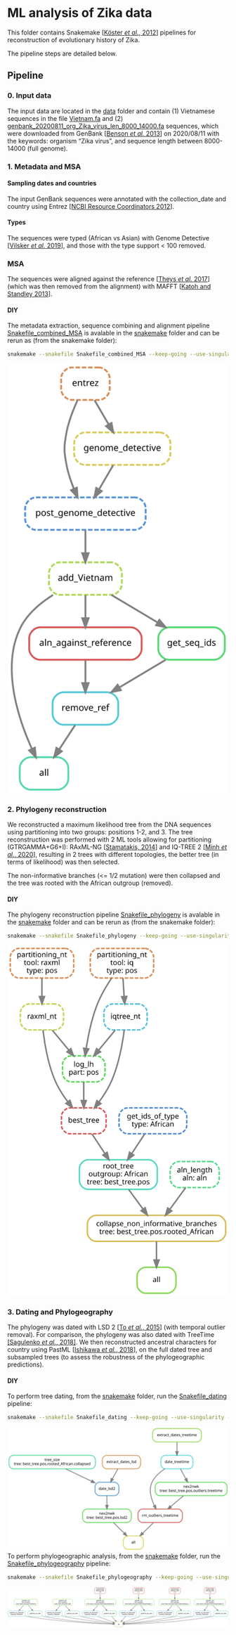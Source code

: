 # ML analysis of Zika data

This folder contains Snakemake [[Köster *et al.*, 2012](https://doi.org/10.1093/bioinformatics/bts480)] pipelines
for reconstruction of evolutionary history of Zika.

The pipeline steps are detailed below.

## Pipeline

### 0. Input data
The input data are located in the [data](data) folder and contain (1) Vietnamese sequences in the file [Vietnam.fa](data/Vietnam.fa) 
and (2) [genbank_20200811_org_Zika_virus_len_8000_14000.fa](data/genbank_20200811_org_Zika_virus_len_8000_14000.fa) sequences, 
which were downloaded from GenBank [[Benson *et al.* 2013](https://www.ncbi.nlm.nih.gov/pubmed/23193287)] 
on 2020/08/11 with the keywords: organism “Zika virus”, and sequence length between 8000-14000 (full genome).


### 1. Metadata and MSA
#### Sampling dates and countries
The input GenBank sequences were annotated with the collection_date and country 
using Entrez [[NCBI Resource Coordinators 2012](https://www.ncbi.nlm.nih.gov/pmc/articles/PMC3531099/)]. 

#### Types
The sequences were typed (African vs Asian) with Genome Detective [[Vilsker *et al.* 2019](https://academic.oup.com/bioinformatics/advance-article-abstract/doi/10.1093/bioinformatics/bty695/5075035)],
and those with the type support < 100 removed.

### MSA

The sequences were aligned against the reference [[Theys *et al.* 2017](https://journals.plos.org/plospathogens/article?id=10.1371/journal.ppat.1006528)] (which was then removed from the alignment) 
with MAFFT [[Katoh and Standley 2013](https://academic.oup.com/mbe/article/30/4/772/1073398)]. 

#### DIY

The metadata extraction, sequence combining and alignment pipeline [Snakefile_combined_MSA](snakemake/Snakefile_combined_MSA)
is avalable in the [snakemake](snakemake) folder and can be rerun as (from the snakemake folder):
```bash
snakemake --snakefile Snakefile_combined_MSA --keep-going --use-singularity -singularity-args "--home ~"
```
![MSA pipeline](snakemake/pipeline_combined_MSA.svg)


### 2. Phylogeny reconstruction
We reconstructed a maximum likelihood tree from the DNA sequences using partitioning into two groups: positions 1-2, and 3.
The tree reconstruction was performed with 2 ML tools allowing for partitioning (GTRGAMMA+G6+I): 
RAxML-NG [[Stamatakis, 2014](https://doi.org/10.1093/bioinformatics/btu033)] and IQ-TREE 2 [[Minh *et al.*, 2020](https://doi.org/10.1093/molbev/msaa015)], 
resulting in 2 trees with different topologies, the better tree (in terms of likelihood) was then selected.

The non-informative branches (<= 1/2 mutation) were then collapsed and the tree was rooted with the African outgroup (removed).

#### DIY
The phylogeny reconstruction pipeline [Snakefile_phylogeny](snakemake/Snakefile_phylogeny) is avalable in the [snakemake](snakemake) folder and can be rerun as (from the snakemake folder):
```bash
snakemake --snakefile Snakefile_phylogeny --keep-going --use-singularity -singularity-args "--home ~"
```
![phylogeny reconstruction pipeline](snakemake/pipeline_phylogeny.svg)

### 3. Dating and Phylogeography
The phylogeny was dated with LSD 2 [[To *et al.*, 2015](https://academic.oup.com/sysbio/article/65/1/82/2461506)] 
(with temporal outlier removal). 
For comparison, the phylogeny was also dated with TreeTime [[Sagulenko *et al.*, 2018]](https://academic.oup.com/ve/article/4/1/vex042/4794731).
We then reconstructed ancestral characters for country using PastML [[Ishikawa *et al.*, 2018](https://doi.org/10.1101/379529)], 
on the full dated tree and subsampled trees (to assess the robustness of the phylogeographic predictions).

#### DIY
To perform tree dating, from the [snakemake](snakemake) folder, run the [Snakefile_dating](snakemake/Snakefile_dating) pipeline:
```bash
snakemake --snakefile Snakefile_dating --keep-going --use-singularity --singularity-args "--home ~"
```
![Dating pipeline](snakemake/pipeline_dating.svg)
To perform phylogeographic analysis, from the [snakemake](snakemake) folder, run the [Snakefile_phylogeography](snakemake/Snakefile_phylogeography) pipeline:
```bash
snakemake --snakefile Snakefile_phylogeography --keep-going --use-singularity --singularity-args "--home ~"
```
![Phylogeographic pipeline](snakemake/pipeline_phylogeography.svg)


